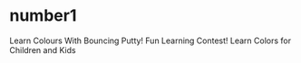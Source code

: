 # number1
Learn Colours With Bouncing Putty! Fun Learning Contest! Learn Colors for Children and Kids 
